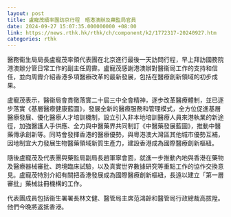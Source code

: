 ```yaml
---
layout: post
title: 盧寵茂續率團訪京行程　晤港澳辦及藥監局官員
date: 2024-09-27 15:07:35.000000000 +08:00
link: https://news.rthk.hk/rthk/ch/component/k2/1772317-20240927.htm
categories: rthk
---
```


醫務衞生局局長盧寵茂率領代表團在北京進行最後一天訪問行程，早上拜訪國務院港澳辦分管日常工作的副主任周霽。盧寵茂感謝港澳辦對醫衞局工作的支持和信任，並向周霽介紹香港多項醫療改革的最新發展，包括在醫療創新領域的初步成果。

盧寵茂表示，醫衞局會貫徹落實二十屆三中全會精神，逐步改革醫療體制，並已逐步落實《基層醫療健康藍圖》，發展全新的醫療服務和管理模式，全方位促進基層醫療發展、優化醫療人才培訓機制，設立引入非本地培訓醫療人員來港執業的新途徑，加強醫護人手供應、全力與中醫藥界共同制訂《中醫藥發展藍圖》，推動中醫藥傳承創新等。同時會發揮香港的醫療優勢，與粵港澳大灣區其他城市優勢互補，因地制宜大力發展生物醫藥領域新質生產力，建設香港成為國際醫療創新樞紐。

隨後盧寵茂及代表團與藥監局副局長趙軍寧會面，就進一步推動內地與香港在藥物及醫療器械審批、跨境臨床試驗，以及真實世界數據研究等重點工作的協作交換意見。盧寵茂特別介紹有關把香港發展成為國際醫療創新樞紐，長遠以建立「第一層審批」藥械註冊機構的工作。

代表團成員包括衞生署署長林文健、醫管局主席范鴻齡和醫管局行政總裁高拔陞。他們今晚將返抵香港。
